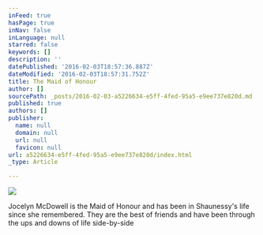 ```yaml
---
inFeed: true
hasPage: true
inNav: false
inLanguage: null
starred: false
keywords: []
description: ''
datePublished: '2016-02-03T18:57:36.887Z'
dateModified: '2016-02-03T18:57:31.752Z'
title: The Maid of Honour
author: []
sourcePath: _posts/2016-02-03-a5226634-e5ff-4fed-95a5-e9ee737e820d.md
published: true
authors: []
publisher:
  name: null
  domain: null
  url: null
  favicon: null
url: a5226634-e5ff-4fed-95a5-e9ee737e820d/index.html
_type: Article

---
```

![](https://the-grid-user-content.s3-us-west-2.amazonaws.com/561a8cbd-6ee5-4ff3-a629-6454de00f120.jpg)

Jocelyn McDowell is the Maid of Honour and has been in Shaunessy's life since she remembered. They are the best of friends and have been through the ups and downs of life side-by-side
